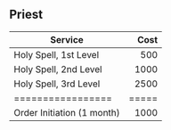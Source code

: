 ## Priest

|Service|Cost|
|-------|---:|
|Holy Spell, 1st Level|500|
|Holy Spell, 2nd Level|1000|
|Holy Spell, 3rd Level|2500|
|=================|=====|
|Order Initiation (1 month)|1000|
